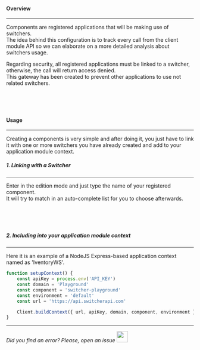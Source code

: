 #### Overview
* * *

Components are registered applications that will be making use of switchers.
</br>The idea behind this configuration is to track every call from the client module API so we can elaborate on a more detailed analysis about switchers usage.

Regarding security, all registered applications must be linked to a switcher, otherwise, the call will return access denied.
</br>This gateway has been created to prevent other applications to use not related switchers.

<img src="[$ASSETS_LOCATION]/documentation/images/components/component[$DARK_SUFFIX].png" class="image-style shadow dark-invert" alt=""/>

</br></br>

#### Usage
* * *

Creating a components is very simple and after doing it, you just have to link it with one or more switchers you have already created and add to your application module context.

##### 1. Linking with a Switcher
* * *

  Enter in the edition mode and just type the name of your registered component. 
  </br>It will try to match in an auto-complete list for you to choose afterwards.

  <img src="[$ASSETS_LOCATION]/documentation/images/components/component_add[$DARK_SUFFIX].png" class="image-style shadow dark-invert" alt=""/>

</br></br>

##### 2. Including into your application module context
* * *

  Here it is an example of a NodeJS Express-based application context named as 'IventoryWS'.

  ```js
  function setupContext() {
      const apiKey = process.env('API_KEY')
      const domain = 'Playground'
      const component = 'switcher-playground'
      const environment = 'default'
      const url = 'https://api.switcherapi.com'

      Client.buildContext({ url, apiKey, domain, component, environment });
  }
  ```

  * * *

*Did you find an error? Please, open an issue*
<a href="https://github.com/switcherapi/switcher-management/issues/new?title=fix:+[components.md]+-+[INSERT+SHORT+DESCRIPTION]" target="_blank">
    <img src="[$ASSETS_LOCATION]\github.svg" style="width: 30px;">
</a> 